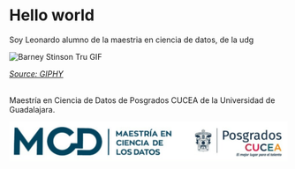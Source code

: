 # Hello world

Soy Leonardo alumno de la maestria en ciencia de datos, de la udg



![](https://media.giphy.com/media/maIEBUU5OmrMA/giphy.gif "Barney Stinson Tru GIF")

*[Source: GIPHY]([pegar_link_aquí](https://media.giphy.com/media/maIEBUU5OmrMA/giphy.gif)https://media.giphy.com/media/maIEBUU5OmrMA/giphy.gif)*


<br>
Maestría en Ciencia de Datos de Posgrados CUCEA de la Universidad de Guadalajara.  

![](https://raw.githubusercontent.com/vcuspinera/UDG_MCD_Project_Dev_I/main/actividades/img/MCD_logo.png)
